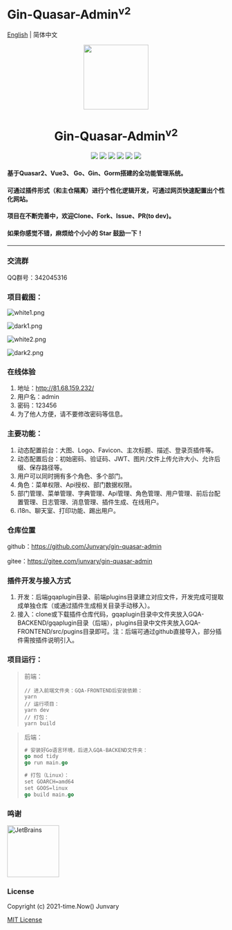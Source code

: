 <h1>Gin-Quasar-Admin<sup>v2</sup></h1>

[English](README.en.md) | 简体中文

<div align=center>
<img src="https://i.loli.net/2020/12/14/cnJoF9r1BXY7Da5.png" width=150" height="150" />
<h1>Gin-Quasar-Admin<sup>v2</sup></h1>
<img src="https://img.shields.io/badge/Vue-3.2.45-brightgreen"/> 
<img src="https://img.shields.io/badge/Quasar-2.10.2-brightgreen"/>                          
<img src="https://img.shields.io/badge/Go-1.19.3-brightgreen"/>                          
<img src="https://img.shields.io/badge/Gin-1.8.1-brightgreen"/>                              
<img src="https://img.shields.io/badge/Gorm-1.24.0-brightgreen"/>                  
<img src="https://img.shields.io/badge/License-MIT-brightgreen"/>                                                                 </div>





#### 基于Quasar2、Vue3、 Go、Gin、Gorm搭建的全功能管理系统。

#### 可通过插件形式（和主仓隔离）进行个性化逻辑开发，可通过网页快速配置出个性化网站。

#### 项目在不断完善中，欢迎Clone、Fork、Issue、PR(to dev)。

#### 如果你感觉不错，麻烦给个小小的 Star 鼓励一下！

***

### 交流群

QQ群号：342045316

### 项目截图：

![white1.png](https://s2.loli.net/2022/12/01/kEbBwuLi37VlGcF.png)

![dark1.png](https://s2.loli.net/2022/12/01/feywBOXFDRgk9rY.png)

![white2.png](https://s2.loli.net/2022/12/01/oNSz8dYDqFZCRxI.png)

![dark2.png](https://s2.loli.net/2022/12/01/AJL7zjm9RiG6fQr.png)


### 在线体验

1. 地址：http://81.68.159.232/
2. 用户名：admin
3. 密码：123456
4. 为了他人方便，请不要修改密码等信息。

### 主要功能：

1. 动态配置前台：大图、Logo、Favicon、主次标题、描述、登录页插件等。
2. 动态配置后台：初始密码、验证码、JWT、图片/文件上传允许大小、允许后缀、保存路径等。
3. 用户可以同时拥有多个角色、多个部门。
4. 角色：菜单权限、Api授权、部门数据权限。
5. 部门管理、菜单管理、字典管理、Api管理、角色管理、用户管理、前后台配置管理、日志管理、消息管理、插件生成、在线用户。
6. i18n、聊天室、打印功能、踢出用户。

### 仓库位置

github：https://github.com/Junvary/gin-quasar-admin

gitee：https://gitee.com/junvary/gin-quasar-admin

### 插件开发与接入方式

1. 开发：后端gqaplugin目录、前端plugins目录建立对应文件，开发完成可提取成单独仓库（或通过插件生成相关目录手动移入）。
2. 接入：clone或下载插件仓库代码，gqaplugin目录中文件夹放入GQA-BACKEND/gqaplugin目录（后端），plugins目录中文件夹放入GQA-FRONTEND/src/pugins目录即可。注：后端可通过github直接导入，部分插件需按插件说明引入。

### 项目运行：

> 前端：
> 
> ```
> // 进入前端文件夹：GQA-FRONTEND后安装依赖：
> yarn
> // 运行项目：
> yarn dev
> // 打包：
> yarn build
> ```

> 后端：
>
> ```go
> # 安装好Go语言环境，后进入GQA-BACKEND文件夹：
> go mod tidy
> go run main.go
> 
> # 打包（Linux）：
> set GOARCH=amd64
> set GOOS=linux
> go build main.go
> ```

### 鸣谢

<a href="https://www.jetbrains.com/?from=gin-quasar-admin"><img src="https://goframe.org/download/thumbnails/1114119/jetbrains.png" height="120" alt="JetBrains"/></a>

### License

Copyright (c) 2021-time.Now()    Junvary

[MIT License](https://github.com/Junvary/gin-quasar-admin/blob/main/LICENSE)
